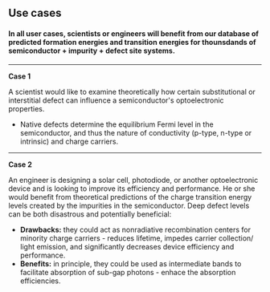 ## Use cases
#### In all user cases, scientists or engineers will benefit from our database of predicted formation energies and transition energies for thounsdands of semiconductor + impurity + defect site systems.
---
**Case 1**

A scientist would like to examine theoretically how certain substitutional or interstitial defect can influence a semiconductor's optoelectronic properties.
* Native defects determine the equilibrium Fermi level in the semiconductor, and thus the nature of conductivity (p-type, n-type or intrinsic) and charge carriers.
---
**Case 2**

An engineer is designing a solar cell, photodiode, or another optoelectronic device and is looking to improve its efficiency and performance.  He or she would benefit from theoretical predictions of the charge transition energy levels created by the impurities in the semiconductor.  Deep defect levels can be both disastrous and potentially beneficial:
* **Drawbacks:** they could act as nonradiative recombination centers for minority charge carriers - reduces lifetime, impedes carrier collection/ light emission, and significantly decreases device efficiency and performance.
* **Benefits:** in principle, they could be used as intermediate bands to facilitate absorption of sub-gap photons - enhace the absorption efficiencies.
